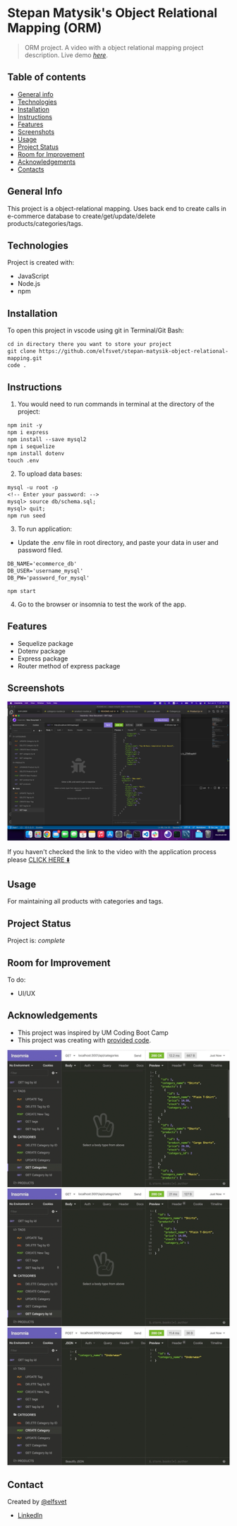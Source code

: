 # Stepan Matysik's Object Relational Mapping (ORM)

> ORM project. A video with a object relational mapping project description.
> Live demo [_here_](https://youtu.be/jxYPww3Sres). 

## Table of contents
* [General info](#general-info)
* [Technologies](#technologies)
* [Installation](#installation)
* [Instructions](#instructions)
* [Features](#features)
* [Screenshots](#screenshots)
* [Usage](#usage)
* [Project Status](#project-status)
* [Room for Improvement](#room-for-improvement)
* [Acknowledgements](#acknowledgements)
* [Contacts](#contact)



## General Info
This project is a object-relational mapping. Uses back end to create calls in e-commerce database to create/get/update/delete products/categories/tags.
## Technologies
Project is created with:
- JavaScript
- Node.js
- npm

## Installation
To open this project in vscode using git in Terminal/Git Bash:

```
cd in directory there you want to store your project
git clone https://github.com/elfsvet/stepan-matysik-object-relational-mapping.git
code .
```

## Instructions
1. You would need to run commands in terminal at the directory of the project:
```
npm init -y
npm i express
npm install --save mysql2
npm i sequelize
npm install dotenv
touch .env

```

2. To upload data bases:
```
mysql -u root -p
<!-- Enter your password: -->
mysql> source db/schema.sql;
mysql> quit;
npm run seed
```
3. To run application:
- Update the .env file in root directory, and paste your data in user and password filed.
```
DB_NAME='ecommerce_db'
DB_USER='username_mysql'
DB_PW='password_for_mysql'
```

```
npm start
```

4. Go to the browser or insomnia to test the work of the app.


## Features
- Sequelize package
- Dotenv package
- Express package
- Router method of express package

## Screenshots
![Example screenshot](./assets/images/screen_insomnia.png)

If you haven't checked the link to the video with the application process please [CLICK HERE ⬇️](https://youtu.be/jxYPww3Sres)


## Usage
For maintaining all products with categories and tags.
## Project Status
Project is: _complete_

## Room for Improvement
To do:
- UI/UX

## Acknowledgements
- This project was inspired by UM Coding Boot Camp
- This project was creating with [provided code](https://github.com/coding-boot-camp/fantastic-umbrella.git).

![Example gif](./assets/images/13-orm-homework-demo-01.gif)
![Example gif](./assets/images/13-orm-homework-demo-02.gif)
![Example gif](./assets/images/13-orm-homework-demo-03.gif)

## Contact
Created by [@elfsvet](https://github.com/elfsvet)
- [LinkedIn](https://www.linkedin.com/in/stepanmatysik/)